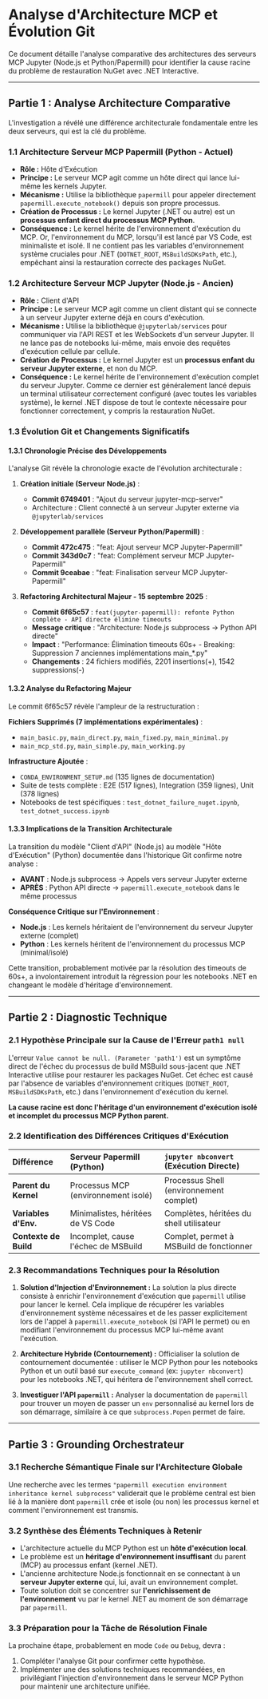 # Analyse d'Architecture MCP et Évolution Git

Ce document détaille l'analyse comparative des architectures des serveurs MCP Jupyter (Node.js et Python/Papermill) pour identifier la cause racine du problème de restauration NuGet avec .NET Interactive.

---

## Partie 1 : Analyse Architecture Comparative

L'investigation a révélé une différence architecturale fondamentale entre les deux serveurs, qui est la clé du problème.

### 1.1 Architecture Serveur MCP Papermill (Python - Actuel)

*   **Rôle :** Hôte d'Exécution
*   **Principe :** Le serveur MCP agit comme un hôte direct qui lance lui-même les kernels Jupyter.
*   **Mécanisme :** Utilise la bibliothèque `papermill` pour appeler directement `papermill.execute_notebook()` depuis son propre processus.
*   **Création de Processus :** Le kernel Jupyter (.NET ou autre) est un **processus enfant direct du processus MCP Python**.
*   **Conséquence :** Le kernel hérite de l'environnement d'exécution du MCP. Or, l'environnement du MCP, lorsqu'il est lancé par VS Code, est minimaliste et isolé. Il ne contient pas les variables d'environnement système cruciales pour .NET (`DOTNET_ROOT`, `MSBuildSDKsPath`, etc.), empêchant ainsi la restauration correcte des packages NuGet.

### 1.2 Architecture Serveur MCP Jupyter (Node.js - Ancien)

*   **Rôle :** Client d'API
*   **Principe :** Le serveur MCP agit comme un client distant qui se connecte à un serveur Jupyter externe déjà en cours d'exécution.
*   **Mécanisme :** Utilise la bibliothèque `@jupyterlab/services` pour communiquer via l'API REST et les WebSockets d'un serveur Jupyter. Il ne lance pas de notebooks lui-même, mais envoie des requêtes d'exécution cellule par cellule.
*   **Création de Processus :** Le kernel Jupyter est un **processus enfant du serveur Jupyter externe**, et non du MCP.
*   **Conséquence :** Le kernel hérite de l'environnement d'exécution complet du serveur Jupyter. Comme ce dernier est généralement lancé depuis un terminal utilisateur correctement configuré (avec toutes les variables système), le kernel .NET dispose de tout le contexte nécessaire pour fonctionner correctement, y compris la restauration NuGet.

### 1.3 Évolution Git et Changements Significatifs

#### 1.3.1 Chronologie Précise des Développements

L'analyse Git révèle la chronologie exacte de l'évolution architecturale :

1. **Création initiale (Serveur Node.js)** :
   - **Commit 6749401** : "Ajout du serveur jupyter-mcp-server"
   - Architecture : Client connecté à un serveur Jupyter externe via `@jupyterlab/services`

2. **Développement parallèle (Serveur Python/Papermill)** :
   - **Commit 472c475** : "feat: Ajout serveur MCP Jupyter-Papermill"
   - **Commit 343d0c7** : "feat: Complément serveur MCP Jupyter-Papermill"
   - **Commit 9ceabae** : "feat: Finalisation serveur MCP Jupyter-Papermill"

3. **Refactoring Architectural Majeur - 15 septembre 2025** :
   - **Commit 6f65c57** : `feat(jupyter-papermill): refonte Python complète - API directe élimine timeouts`
   - **Message critique** : "Architecture: Node.js subprocess → Python API directe"
   - **Impact** : "Performance: Élimination timeouts 60s+ - Breaking: Suppression 7 anciennes implémentations main_*.py"
   - **Changements** : 24 fichiers modifiés, 2201 insertions(+), 1542 suppressions(-)

#### 1.3.2 Analyse du Refactoring Majeur

Le commit 6f65c57 révèle l'ampleur de la restructuration :

**Fichiers Supprimés (7 implémentations expérimentales)** :
- `main_basic.py`, `main_direct.py`, `main_fixed.py`, `main_minimal.py`
- `main_mcp_std.py`, `main_simple.py`, `main_working.py`

**Infrastructure Ajoutée** :
- `CONDA_ENVIRONMENT_SETUP.md` (135 lignes de documentation)
- Suite de tests complète : E2E (517 lignes), Integration (359 lignes), Unit (378 lignes)
- Notebooks de test spécifiques : `test_dotnet_failure_nuget.ipynb`, `test_dotnet_success.ipynb`

#### 1.3.3 Implications de la Transition Architecturale

La transition du modèle "Client d'API" (Node.js) au modèle "Hôte d'Exécution" (Python) documentée dans l'historique Git confirme notre analyse :

- **AVANT** : Node.js subprocess → Appels vers serveur Jupyter externe
- **APRÈS** : Python API directe → `papermill.execute_notebook` dans le même processus

**Conséquence Critique sur l'Environnement** :
- **Node.js** : Les kernels héritaient de l'environnement du serveur Jupyter externe (complet)
- **Python** : Les kernels héritent de l'environnement du processus MCP (minimal/isolé)

Cette transition, probablement motivée par la résolution des timeouts de 60s+, a involontairement introduit la régression pour les notebooks .NET en changeant le modèle d'héritage d'environnement.

---

## Partie 2 : Diagnostic Technique

### 2.1 Hypothèse Principale sur la Cause de l'Erreur `path1 null`

L'erreur `Value cannot be null. (Parameter 'path1')` est un symptôme direct de l'échec du processus de build MSBuild sous-jacent que .NET Interactive utilise pour restaurer les packages NuGet. Cet échec est causé par l'absence de variables d'environnement critiques (`DOTNET_ROOT`, `MSBuildSDKsPath`, etc.) dans l'environnement d'exécution du kernel.

**La cause racine est donc l'héritage d'un environnement d'exécution isolé et incomplet du processus MCP Python parent.**

### 2.2 Identification des Différences Critiques d'Exécution

| Différence | Serveur Papermill (Python) | `jupyter nbconvert` (Exécution Directe) |
| :--- | :--- | :--- |
| **Parent du Kernel** | Processus MCP (environnement isolé) | Processus Shell (environnement complet) |
| **Variables d'Env.** | Minimalistes, héritées de VS Code | Complètes, héritées du shell utilisateur |
| **Contexte de Build** | Incomplet, cause l'échec de MSBuild | Complet, permet à MSBuild de fonctionner |

### 2.3 Recommandations Techniques pour la Résolution

1.  **Solution d'Injection d'Environnement :** La solution la plus directe consiste à enrichir l'environnement d'exécution que `papermill` utilise pour lancer le kernel. Cela implique de récupérer les variables d'environnement système nécessaires et de les passer explicitement lors de l'appel à `papermill.execute_notebook` (si l'API le permet) ou en modifiant l'environnement du processus MCP lui-même avant l'exécution.

2.  **Architecture Hybride (Contournement) :** Officialiser la solution de contournement documentée : utiliser le MCP Python pour les notebooks Python et un outil basé sur `execute_command` (ex: `jupyter nbconvert`) pour les notebooks .NET, qui héritera de l'environnement shell correct.

3.  **Investiguer l'API `papermill` :** Analyser la documentation de `papermill` pour trouver un moyen de passer un `env` personnalisé au kernel lors de son démarrage, similaire à ce que `subprocess.Popen` permet de faire.

---

## Partie 3 : Grounding Orchestrateur

### 3.1 Recherche Sémantique Finale sur l'Architecture Globale

Une recherche avec les termes `"papermill execution environment inheritance kernel subprocess"` validerait que le problème central est bien lié à la manière dont `papermill` crée et isole (ou non) les processus kernel et comment l'environnement est transmis.

### 3.2 Synthèse des Éléments Techniques à Retenir

*   L'architecture actuelle du MCP Python est un **hôte d'exécution local**.
*   Le problème est un **héritage d'environnement insuffisant** du parent (MCP) au processus enfant (kernel .NET).
*   L'ancienne architecture Node.js fonctionnait en se connectant à un **serveur Jupyter externe** qui, lui, avait un environnement complet.
*   Toute solution doit se concentrer sur **l'enrichissement de l'environnement** vu par le kernel .NET au moment de son démarrage par `papermill`.

### 3.3 Préparation pour la Tâche de Résolution Finale

La prochaine étape, probablement en mode `Code` ou `Debug`, devra :
1.  Compléter l'analyse Git pour confirmer cette hypothèse.
2.  Implémenter une des solutions techniques recommandées, en privilégiant l'injection d'environnement dans le serveur MCP Python pour maintenir une architecture unifiée.